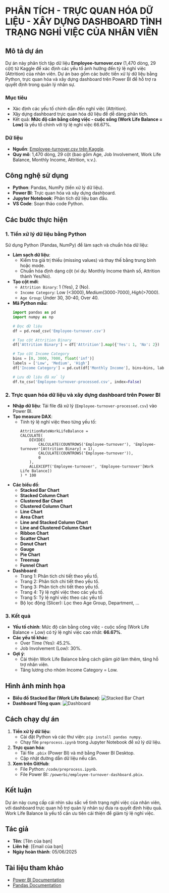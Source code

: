# PHÂN TÍCH - TRỰC QUAN HÓA DỮ LIỆU - XÂY DỰNG DASHBOARD TÌNH TRẠNG NGHỈ VIỆC CỦA NHÂN VIÊN

## Mô tả dự án
Dự án này phân tích tập dữ liệu **Employee-turnover.csv** (1,470 dòng, 29 cột) từ Kaggle để xác định các yếu tố ảnh hưởng đến tỷ lệ nghỉ việc (Attrition) của nhân viên. Dự án bao gồm các bước tiền xử lý dữ liệu bằng Python, trực quan hóa và xây dựng dashboard trên Power BI để hỗ trợ ra quyết định trong quản lý nhân sự.

### Mục tiêu
- Xác định các yếu tố chính dẫn đến nghỉ việc (Attrition).
- Xây dựng dashboard trực quan hóa dữ liệu để dễ dàng phân tích.
- Kết quả: **Mức độ cân bằng công việc - cuộc sống (Work Life Balance = Low)** là yếu tố chính với tỷ lệ nghỉ việc 66.67%.

### Dữ liệu
- **Nguồn**: [Employee-turnover.csv trên Kaggle](https://www.kaggle.com/datasets).
- **Quy mô**: 1,470 dòng, 29 cột (bao gồm Age, Job Involvement, Work Life Balance, Monthly Income, Attrition, v.v.).

## Công nghệ sử dụng
- **Python**: Pandas, NumPy (tiền xử lý dữ liệu).
- **Power BI**: Trực quan hóa và xây dựng dashboard.
- **Jupyter Notebook**: Phân tích dữ liệu ban đầu.
- **VS Code**: Soạn thảo code Python.

## Các bước thực hiện

### 1. Tiền xử lý dữ liệu bằng Python
Sử dụng Python (Pandas, NumPy) để làm sạch và chuẩn hóa dữ liệu:
- **Làm sạch dữ liệu**:
  - Kiểm tra giá trị thiếu (missing values) và thay thế bằng trung bình hoặc mode.
  - Chuẩn hóa định dạng cột (ví dụ: Monthly Income thành số, Attrition thành Yes/No).
- **Tạo cột mới**:
  - `Attrition Binary`: 1 (Yes), 2 (No).
  - `Income Category`: Low (<$3000), Medium ($3000-$7000), High (>$7000).
  - `Age Group`:  Under 30, 30-40,  Over 40.
- **Mã Python mẫu**:
  ```python
  import pandas as pd
  import numpy as np

  # Đọc dữ liệu
  df = pd.read_csv('Employee-turnover.csv')

  # Tạo cột Attrition Binary
  df['Attrition Binary'] = df['Attrition'].map({'Yes': 1, 'No': 2})

  # Tạo cột Income Category
  bins = [0, 3000, 7000, float('inf')]
  labels = ['Low', 'Medium', 'High']
  df['Income Category'] = pd.cut(df['Monthly Income'], bins=bins, labels=labels)

  # Lưu dữ liệu đã xử lý
  df.to_csv('Employee-turnover-processed.csv', index=False)
  ```

### 2. Trực quan hóa dữ liệu và xây dựng dashboard trên Power BI
- **Nhập dữ liệu**: Tải file đã xử lý (`Employee-turnover-processed.csv`) vào Power BI.
- **Tạo measure DAX**:
  - Tính tỷ lệ nghỉ việc theo từng yếu tố:
    ```
    AttritionRateWorkLifeBalance = 
    CALCULATE(
        DIVIDE(
            CALCULATE(COUNTROWS('Employee-turnover'), 'Employee-turnover'[Attrition Binary] = 1),
            CALCULATE(COUNTROWS('Employee-turnover')),
            0
        ),
        ALLEXCEPT('Employee-turnover', 'Employee-turnover'[Work Life Balance])
    ) * 100
    ```
- **Các biểu đồ**:
  - **Stacked Bar Chart**
  - **Stacked Column Chart**
  - **Clustered Bar Chart**
  - **Clustered Column Chart**
  - **Line Chart**
  - **Area Chart**
  - **Line and Stacked Column Chart**
  - **Line and Clustered Column Chart**
  - **Ribbon Chart**
  - **Scatter Chart**
  - **Donut Chart**
  - **Gauge**
  - **Pie Chart**
  - **Treemap**
  - **Funnel Chart**
- **Dashboard**:
  - Trang 1: Phân tích chi tiết theo yếu tố.
  - Trang 2: Phân tích chi tiết theo yếu tố.
  - Trang 3: Phân tích chi tiết theo yếu tố.
  - Trang 4: Tỷ lệ nghỉ việc theo các yếu tố.
  - Trang 5: Tỷ lệ nghỉ việc theo các yếu tố
  - Bộ lọc động (Slicer): Lọc theo Age Group, Department, ...

### 3. Kết quả
- **Yếu tố chính**: Mức độ cân bằng công việc - cuộc sống (Work Life Balance = Low) có tỷ lệ nghỉ việc cao nhất: **66.67%**.
- **Các yếu tố khác**:
  - Over Time (Yes): 45.2%.
  - Job Involvement (Low): 30%.
- **Gợi ý**:
  - Cải thiện Work Life Balance bằng cách giảm giờ làm thêm, tăng hỗ trợ nhân viên.
  - Tăng lương cho nhóm Income Category = Low.

## Hình ảnh minh họa
- **Biểu đồ Stacked Bar (Work Life Balance)**:
  ![Stacked Bar Chart](images/stacked-bar-worklifebalance.png) 
- **Dashboard Tổng quan**:
  ![Dashboard](images/dashboard-overview.png) 

## Cách chạy dự án
1. **Tiền xử lý dữ liệu**:
   - Cài đặt Python và các thư viện: `pip install pandas numpy`.
   - Chạy file `preprocess.ipynb` trong Jupyter Notebook để xử lý dữ liệu.
2. **Trực quan hóa**:
   - Tải file `.pbix` (Power BI) và mở bằng Power BI Desktop.
   - Cập nhật đường dẫn dữ liệu nếu cần.
3. **Xem trên GitHub**:
   - File Python: `/code/preprocess.ipynb`.
   - File Power BI: `/powerbi/employee-turnover-dashboard.pbix`.

## Kết luận
Dự án này cung cấp cái nhìn sâu sắc về tình trạng nghỉ việc của nhân viên, với dashboard trực quan hỗ trợ quản lý nhân sự đưa ra quyết định hiệu quả. Work Life Balance là yếu tố cần ưu tiên cải thiện để giảm tỷ lệ nghỉ việc.

## Tác giả
- **Tên**: [Tên của bạn]
- **Liên hệ**: [Email của bạn]
- **Ngày hoàn thành**: 05/06/2025

## Tài liệu tham khảo
- [Power BI Documentation](https://docs.microsoft.com/en-us/power-bi/)
- [Pandas Documentation](https://pandas.pydata.org/docs/)
